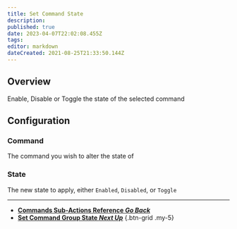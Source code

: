 ```yaml
---
title: Set Command State
description: 
published: true
date: 2023-04-07T22:02:08.455Z
tags: 
editor: markdown
dateCreated: 2021-08-25T21:33:50.144Z
---
```



## Overview
Enable, Disable or Toggle the state of the selected command

## Configuration
### Command
The command you wish to alter the state of

### State
The new state to apply, either `Enabled`, `Disabled`, or `Toggle`

---

- [<i class="mdi mdi-chevron-left"></i> **Commands Sub-Actions Reference *Go Back***](/Sub-Actions/Commands)
- [**Set Command Group State *Next Up***](/Sub-Actions/Commands/Set-Command-Group-State)
{.btn-grid .my-5}